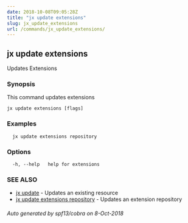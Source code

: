 ```yaml
---
date: 2018-10-08T09:05:28Z
title: "jx update extensions"
slug: jx_update_extensions
url: /commands/jx_update_extensions/
---
```

## jx update extensions

Updates Extensions

### Synopsis

This command updates extensions

```
jx update extensions [flags]
```

### Examples

```
  jx update extensions repository
```

### Options

```
  -h, --help   help for extensions
```

### SEE ALSO

* [jx update](/commands/jx_update/)	 - Updates an existing resource
* [jx update extensions repository](/commands/jx_update_extensions_repository/)	 - Updates an extension repository

###### Auto generated by spf13/cobra on 8-Oct-2018
